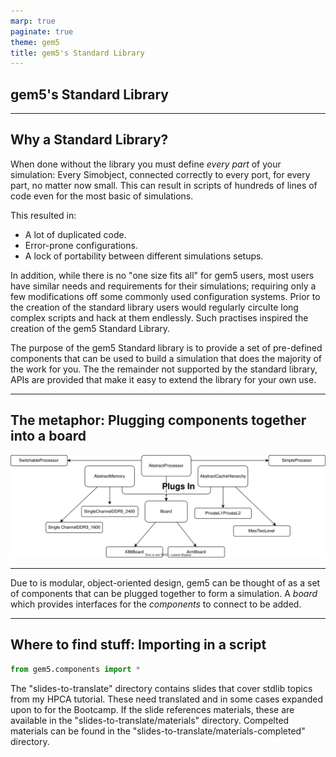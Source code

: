 ```yaml
---
marp: true
paginate: true
theme: gem5
title: gem5's Standard Library
---
```


<!-- _class: title -->

## gem5's Standard Library

---

## Why a Standard Library?

When done without the library you must define *every part* of your simulation: Every Simobject, connected correctly to every port, for every part, no matter now small.
This can result in scripts of hundreds of lines of code even for the most basic of simulations.

This resulted in:

- A lot of duplicated code.
- Error-prone configurations.
- A lock of portability between different simulations setups.


In addition, while there is no "one size fits all" for gem5 users, most users have similar needs and requirements for their simulations; requiring only a few modifications off some commonly used configuration systems.
Prior to the creation of the standard library users would regularly circulte long complex scripts and hack at them endlessly.
Such practises inspired the creation of the gem5 Standard Library.

The purpose of the gem5 Standard library is to provide a set of pre-defined components that can be used to build a simulation that does the majority of the work for you.
The the remainder not supported by the standard library, APIs are provided that make it easy to extend the library for your own use.

---

## The metaphor: Plugging components together into a board

![60% bg](01-stdlib-imgs/stdlib-design.svg)

---

Due to is modular, object-oriented design, gem5 can be thought of as a set of components that can be plugged together to form a simulation.
A _board_ which provides interfaces for the _components_ to connect to be added.

---

## Where to find stuff: Importing in a script

```python
from gem5.components import *
```

The "slides-to-translate" directory contains slides that cover stdlib topics from my HPCA tutorial.
These need translated and in some cases expanded upon to for the Bootcamp.
If the slide references materials, these are available in the "slides-to-translate/materials" directory.
Compelted materials can be found in the "slides-to-translate/materials-completed" directory.


